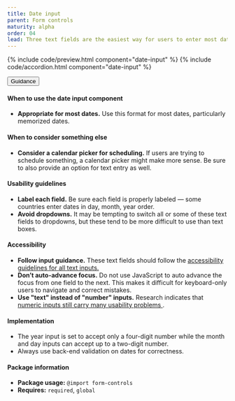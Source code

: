 ```yaml
---
title: Date input
parent: Form controls
maturity: alpha
order: 04
lead: Three text fields are the easiest way for users to enter most dates.
---
```


{% include code/preview.html component="date-input" %}
{% include code/accordion.html component="date-input" %}

<div class="usa-accordion usa-accordion--bordered site-accordion-docs">
  <button class="usa-button-unstyled usa-accordion__button"
      aria-expanded="true" aria-controls="date-input-docs">
    Guidance
  </button>
  <div id="date-input-docs" aria-hidden="false" class="usa-accordion__content site-component-usage">
    <h4>When to use the date input component</h4>
    <ul class="usa-content-list">
      <li>
        <strong>Appropriate for most dates.</strong> Use this format for most
        dates, particularly memorized dates.
      </li>
    </ul>
    <h4>When to consider something else</h4>
    <ul class="usa-content-list">
      <li>
        <strong>Consider a calendar picker for scheduling.</strong> If users are
        trying to schedule something, a calendar picker might make more sense.
        Be sure to also provide an option for text entry as well.
      </li>
    </ul>
    <h4>Usability guidelines</h4>
    <ul class="usa-content-list">
      <li>
        <strong>Label each field.</strong> Be sure each field is properly labeled
        — some countries enter dates in day, month, year order.
      </li>
      <li>
        <strong>Avoid dropdowns.</strong> It may be tempting to switch all or
        some of these text fields to dropdowns, but these tend to be more
        difficult to use than text boxes.
      </li>
    </ul>
    <h4 class="usa-heading">Accessibility</h4>
    <ul class="usa-content-list">
      <li>
        <strong>Follow input guidance.</strong> These text fields should follow
        the <a href="{{ site.baseurl }}/form-controls/#text-inputs">
          accessibility guidelines for all text inputs.
        </a>
      </li>
      <li>
        <strong>Don’t auto-advance focus.</strong> Do not use JavaScript to auto
        advance the focus from one field to the next. This makes it difficult
        for keyboard-only users to navigate and correct mistakes.
      </li>
      <li>
        <strong>Use "text" instead of "number" inputs.</strong> Research indicates
         that <a href="https://technology.blog.gov.uk/2020/02/24/why-the-gov-uk-design-system-team-changed-the-input-type-for-numbers/">
          numeric inputs still carry many usability problems
        </a>.
      </li>
    </ul>
    <h4 class="usa-heading">Implementation</h4>
    <ul class="usa-content-list">
      <li>
        The year input is set to accept only a four-digit number while the month
        and day inputs can accept up to a two-digit number.
      </li>
      <li>
        Always use back-end validation on dates for correctness.
      </li>
    </ul>
    <h4 class="usa-heading">Package information</h4>
    <ul class="usa-content-list">
      <li>
        <strong>Package usage:</strong> <code>@import form-controls</code>
      </li>
      <li>
        <strong>Requires:</strong> <code>required</code>, <code>global</code>
      </li>
    </ul>
  </div>
</div>
